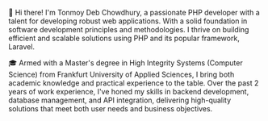 👋 Hi there! I'm Tonmoy Deb Chowdhury, a passionate PHP developer with a talent for developing robust web applications. With a solid foundation in software development principles and methodologies. I thrive on building efficient and scalable solutions using PHP and its popular framework, Laravel.

🎓 Armed with a Master's degree in High Integrity Systems (Computer Science) from Frankfurt University of Applied Sciences, I bring both academic knowledge and practical experience to the table. Over the past 2 years of work experience, I've honed my skills in backend development, database management, and API integration, delivering high-quality solutions that meet both user needs and business objectives.
